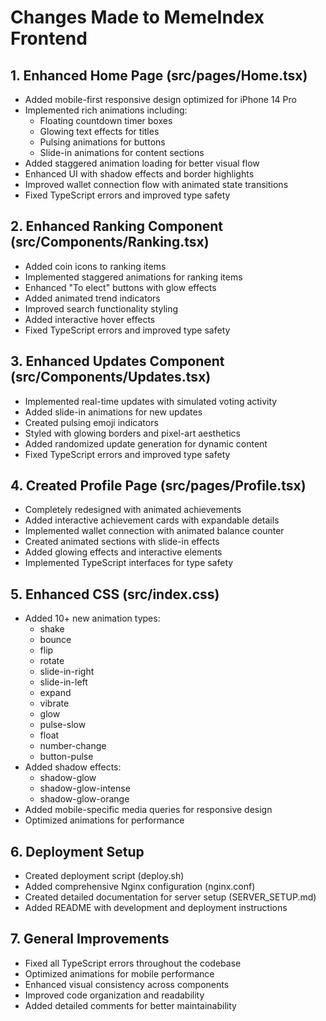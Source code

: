 # Changes Made to MemeIndex Frontend

## 1. Enhanced Home Page (src/pages/Home.tsx)
- Added mobile-first responsive design optimized for iPhone 14 Pro
- Implemented rich animations including:
  - Floating countdown timer boxes
  - Glowing text effects for titles
  - Pulsing animations for buttons
  - Slide-in animations for content sections
- Added staggered animation loading for better visual flow
- Enhanced UI with shadow effects and border highlights
- Improved wallet connection flow with animated state transitions
- Fixed TypeScript errors and improved type safety

## 2. Enhanced Ranking Component (src/Components/Ranking.tsx)
- Added coin icons to ranking items
- Implemented staggered animations for ranking items
- Enhanced "To elect" buttons with glow effects
- Added animated trend indicators
- Improved search functionality styling
- Added interactive hover effects
- Fixed TypeScript errors and improved type safety

## 3. Enhanced Updates Component (src/Components/Updates.tsx)
- Implemented real-time updates with simulated voting activity
- Added slide-in animations for new updates
- Created pulsing emoji indicators
- Styled with glowing borders and pixel-art aesthetics
- Added randomized update generation for dynamic content
- Fixed TypeScript errors and improved type safety

## 4. Created Profile Page (src/pages/Profile.tsx)
- Completely redesigned with animated achievements
- Added interactive achievement cards with expandable details
- Implemented wallet connection with animated balance counter
- Created animated sections with slide-in effects
- Added glowing effects and interactive elements
- Implemented TypeScript interfaces for type safety

## 5. Enhanced CSS (src/index.css)
- Added 10+ new animation types:
  - shake
  - bounce
  - flip
  - rotate
  - slide-in-right
  - slide-in-left
  - expand
  - vibrate
  - glow
  - pulse-slow
  - float
  - number-change
  - button-pulse
- Added shadow effects:
  - shadow-glow
  - shadow-glow-intense
  - shadow-glow-orange
- Added mobile-specific media queries for responsive design
- Optimized animations for performance

## 6. Deployment Setup
- Created deployment script (deploy.sh)
- Added comprehensive Nginx configuration (nginx.conf)
- Created detailed documentation for server setup (SERVER_SETUP.md)
- Added README with development and deployment instructions

## 7. General Improvements
- Fixed all TypeScript errors throughout the codebase
- Optimized animations for mobile performance
- Enhanced visual consistency across components
- Improved code organization and readability
- Added detailed comments for better maintainability
